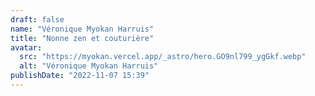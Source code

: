 ```yaml
---
draft: false
name: "Véronique Myokan Harruis"
title: "Nonne zen et couturière"
avatar:
  src: "https://myokan.vercel.app/_astro/hero.GO9nl799_ygGkf.webp"
  alt: "Véronique Myokan Harruis"
publishDate: "2022-11-07 15:39"
---
```


